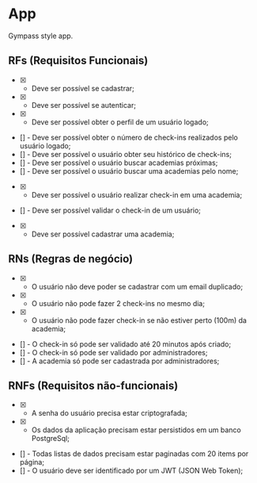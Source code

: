 # App

Gympass style app.

## RFs (Requisitos Funcionais)

- [x] - Deve ser possível se cadastrar;
- [x] - Deve ser possível se autenticar;
- [x] - Deve ser possível obter o perfil de um usuário logado;
- [] - Deve ser possível obter o número de check-ins realizados pelo usuário logado;
- [] - Deve ser possível o usuário obter seu histórico de check-ins;
- [] - Deve ser possível o usuário buscar academias próximas;
- [] - Deve ser possível o usuário buscar uma academias pelo nome;
- [x] - Deve ser possível o usuário realizar check-in em uma academia;
- [] - Deve ser possível validar o check-in de um usuário;
- [x] - Deve ser possível cadastrar uma academia;

## RNs (Regras de negócio)

- [x] - O usuário não deve poder se cadastrar com um email duplicado;
- [x] - O usuário não pode fazer 2 check-ins no mesmo dia;
- [x] - O usuário não pode fazer check-in se não estiver perto (100m) da academia;
- [] - O check-in só pode ser validado até 20 minutos após criado;
- [] - O check-in só pode ser validado por administradores;
- [] - A academia só pode ser cadastrada por administradores;

## RNFs (Requisitos não-funcionais)

- [x] - A senha do usuário precisa estar criptografada;
- [x] - Os dados da aplicação precisam estar persistidos em um banco PostgreSql;
- [] - Todas listas de dados precisam estar paginadas com 20 items por página;
- [] - O usuário deve ser identificado por um JWT (JSON Web Token);
